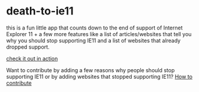 # death-to-ie11

this is a fun little app that counts down to the end of support of Internet Explorer 11 + a few more features like a list of articles/websites that tell you why you should stop supporting IE11 and a list of websites that already dropped support.

[check it out in action](https://death-to-ie11.netlify.com/)

Want to contribute by adding a few reasons why people should stop supporting IE11 or by adding websites that stopped supporting IE11?
[How to contribute](CONTRIBUTING.md)
